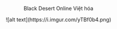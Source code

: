 <p align="center">
Black Desert Online Việt hóa
</b><br>
<p align="center">
![alt text](https://i.imgur.com/yTBf0b4.png)
